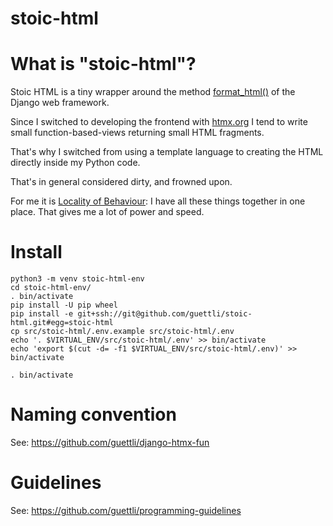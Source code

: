 # stoic-html

# What is "stoic-html"?

Stoic HTML is a tiny wrapper around the method [format_html()](https://docs.djangoproject.com/en/dev/ref/utils/#django.utils.html.format_html) of the Django web framework.

Since I switched to developing the frontend with [htmx.org](//htmx.org) I tend to write small function-based-views returning small HTML fragments.

That's why I switched from using a template language to creating the HTML directly inside my Python code.

That's in general considered dirty, and frowned upon.

For me it is [Locality of Behaviour](https://htmx.org/essays/locality-of-behaviour/): I have all these things together in one place. That gives me a lot of power and speed.


# Install

```
python3 -m venv stoic-html-env
cd stoic-html-env/
. bin/activate
pip install -U pip wheel
pip install -e git+ssh://git@github.com/guettli/stoic-html.git#egg=stoic-html
cp src/stoic-html/.env.example src/stoic-html/.env
echo '. $VIRTUAL_ENV/src/stoic-html/.env' >> bin/activate
echo 'export $(cut -d= -f1 $VIRTUAL_ENV/src/stoic-html/.env)' >> bin/activate

. bin/activate

```

# Naming convention

See: https://github.com/guettli/django-htmx-fun

# Guidelines

See: https://github.com/guettli/programming-guidelines

